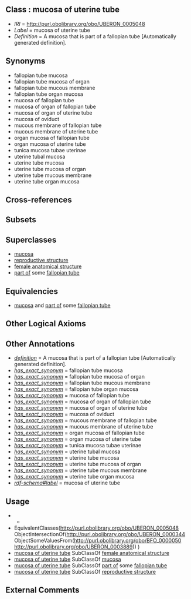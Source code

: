 
## Class : mucosa of uterine tube

 * *IRI* = http://purl.obolibrary.org/obo/UBERON_0005048
 * *Label* = mucosa of uterine tube
 * *Definition* = A mucosa that is part of a fallopian tube [Automatically generated definition].

## Synonyms

 * fallopian tube mucosa
 * fallopian tube mucosa of organ
 * fallopian tube mucous membrane
 * fallopian tube organ mucosa
 * mucosa of fallopian tube
 * mucosa of organ of fallopian tube
 * mucosa of organ of uterine tube
 * mucosa of oviduct
 * mucous membrane of fallopian tube
 * mucous membrane of uterine tube
 * organ mucosa of fallopian tube
 * organ mucosa of uterine tube
 * tunica mucosa tubae uterinae
 * uterine tubal mucosa
 * uterine tube mucosa
 * uterine tube mucosa of organ
 * uterine tube mucous membrane
 * uterine tube organ mucosa

## Cross-references


## Subsets


## Superclasses

 * [mucosa](../../UBERON/44/UBERON_0000344.md)
 * [reproductive structure](../../UBERON/56/UBERON_0005156.md)
 * [female anatomical structure](../../UBERON/04/UBERON_0014404.md)
 * [part of](../../BFO/50/BFO_0000050.md) some [fallopian tube](../../UBERON/89/UBERON_0003889.md)

## Equivalencies

 * [mucosa](../../UBERON/44/UBERON_0000344.md) and [part of](../../BFO/50/BFO_0000050.md) some [fallopian tube](../../UBERON/89/UBERON_0003889.md)

## Other Logical Axioms


## Other Annotations

 * *[definition](../../IAO/15/IAO_0000115.md)* = A mucosa that is part of a fallopian tube [Automatically generated definition].
 * *[has_exact_synonym](../../ym/oboInOwl#hasExactSynonym.md)* = fallopian tube mucosa
 * *[has_exact_synonym](../../ym/oboInOwl#hasExactSynonym.md)* = fallopian tube mucosa of organ
 * *[has_exact_synonym](../../ym/oboInOwl#hasExactSynonym.md)* = fallopian tube mucous membrane
 * *[has_exact_synonym](../../ym/oboInOwl#hasExactSynonym.md)* = fallopian tube organ mucosa
 * *[has_exact_synonym](../../ym/oboInOwl#hasExactSynonym.md)* = mucosa of fallopian tube
 * *[has_exact_synonym](../../ym/oboInOwl#hasExactSynonym.md)* = mucosa of organ of fallopian tube
 * *[has_exact_synonym](../../ym/oboInOwl#hasExactSynonym.md)* = mucosa of organ of uterine tube
 * *[has_exact_synonym](../../ym/oboInOwl#hasExactSynonym.md)* = mucosa of oviduct
 * *[has_exact_synonym](../../ym/oboInOwl#hasExactSynonym.md)* = mucous membrane of fallopian tube
 * *[has_exact_synonym](../../ym/oboInOwl#hasExactSynonym.md)* = mucous membrane of uterine tube
 * *[has_exact_synonym](../../ym/oboInOwl#hasExactSynonym.md)* = organ mucosa of fallopian tube
 * *[has_exact_synonym](../../ym/oboInOwl#hasExactSynonym.md)* = organ mucosa of uterine tube
 * *[has_exact_synonym](../../ym/oboInOwl#hasExactSynonym.md)* = tunica mucosa tubae uterinae
 * *[has_exact_synonym](../../ym/oboInOwl#hasExactSynonym.md)* = uterine tubal mucosa
 * *[has_exact_synonym](../../ym/oboInOwl#hasExactSynonym.md)* = uterine tube mucosa
 * *[has_exact_synonym](../../ym/oboInOwl#hasExactSynonym.md)* = uterine tube mucosa of organ
 * *[has_exact_synonym](../../ym/oboInOwl#hasExactSynonym.md)* = uterine tube mucous membrane
 * *[has_exact_synonym](../../ym/oboInOwl#hasExactSynonym.md)* = uterine tube organ mucosa
 * *[rdf-schema#label](../../el/rdf-schema#label.md)* = mucosa of uterine tube

## Usage

 * -
 * EquivalentClasses(<http://purl.obolibrary.org/obo/UBERON_0005048> ObjectIntersectionOf(<http://purl.obolibrary.org/obo/UBERON_0000344> ObjectSomeValuesFrom(<http://purl.obolibrary.org/obo/BFO_0000050> <http://purl.obolibrary.org/obo/UBERON_0003889>)) )
 * [mucosa of uterine tube](../../UBERON/48/UBERON_0005048.md) SubClassOf [female anatomical structure](../../UBERON/04/UBERON_0014404.md)
 * [mucosa of uterine tube](../../UBERON/48/UBERON_0005048.md) SubClassOf [mucosa](../../UBERON/44/UBERON_0000344.md)
 * [mucosa of uterine tube](../../UBERON/48/UBERON_0005048.md) SubClassOf [part of](../../BFO/50/BFO_0000050.md) some [fallopian tube](../../UBERON/89/UBERON_0003889.md)
 * [mucosa of uterine tube](../../UBERON/48/UBERON_0005048.md) SubClassOf [reproductive structure](../../UBERON/56/UBERON_0005156.md)

## External Comments

